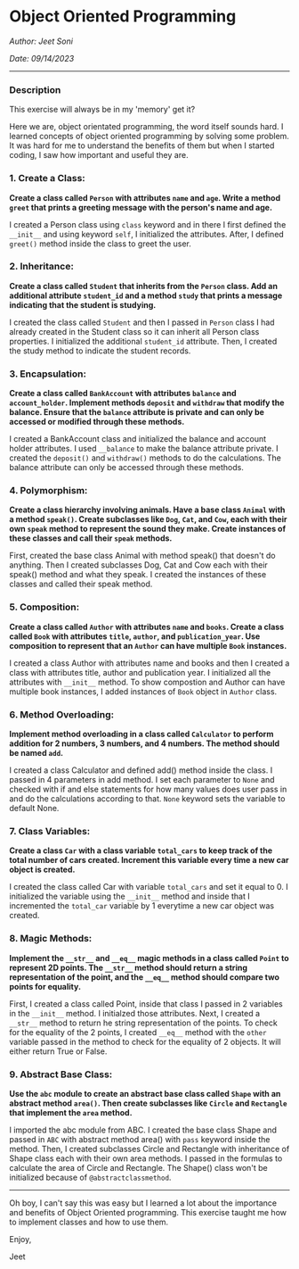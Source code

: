 # Object Oriented Programming
*Author: Jeet Soni*

*Date: 09/14/2023*

----

### **Description**
This exercise will always be in my 'memory' get it? 

Here we are, object orientated programming, the word itself sounds hard. I learned concepts of object oriented programming by solving some problem. It was hard for me to understand the benefits of them but when I started coding, I saw how important and useful they are. 

### **1. Create a Class**:
   **Create a class called `Person` with attributes `name` and `age`. Write a method `greet` that prints a greeting message with the person's name and age.**

I created a Person class using `class` keyword and in there I first defined the `__init__` and using keyword `self`, I initialized the attributes. After, I defined `greet()` method inside the class to greet the user. 

### **2. Inheritance**:
   **Create a class called `Student` that inherits from the `Person` class. Add an additional attribute `student_id` and a method `study` that prints a message indicating that the student is studying.**

I created the class called `Student` and then I passed in `Person` class I had already created in the Student class so it can inherit all Person class properties. I initialized the additional `student_id` attribute. Then, I created the study method to indicate the student records.

### **3. Encapsulation**:
   **Create a class called `BankAccount` with attributes `balance` and `account_holder`. Implement methods `deposit` and `withdraw` that modify the balance. Ensure that the `balance` attribute is private and can only be accessed or modified through these methods.**

I created a BankAccount class and initialized the balance and account holder attributes. I used `__balance` to make the balance attribute private. I created the `deposit()` and `withdraw()` methods to do the calculations. The balance attribute can only be accessed through these methods. 

### **4. Polymorphism**:
   **Create a class hierarchy involving animals. Have a base class `Animal` with a method `speak()`. Create subclasses like `Dog`, `Cat`, and `Cow`, each with their own `speak` method to represent the sound they make. Create instances of these classes and call their `speak` methods.**

First, created the base class Animal with method speak() that doesn't do anything. Then I created subclasses Dog, Cat and Cow each with their speak() method and what they speak. I created the instances of these classes and called their speak method.

### **5. Composition**:
   **Create a class called `Author` with attributes `name` and `books`. Create a class called `Book` with attributes `title`, `author`, and `publication_year`. Use composition to represent that an `Author` can have multiple `Book` instances.**

I created a class Author with attributes name and books and then I created a class with attributes title, author and publication year. I initialized all the attributes with `__init__` method. To show compostion and Author can have multiple book instances, I added instances of `Book` object in `Author` class.

### **6. Method Overloading**:
   **Implement method overloading in a class called `Calculator` to perform addition for 2 numbers, 3 numbers, and 4 numbers. The method should be named `add`.**

I created a class Calculator and defined add() method inside the class. I passed in 4 parameters in add method. I set each parameter to `None` and checked with if and else statements for how many values does user pass in and do the calculations according to that. `None` keyword sets the variable to default None. 

### 7. **Class Variables**:
   **Create a class `Car` with a class variable `total_cars` to keep track of the total number of cars created. Increment this variable every time a new car object is created.**

I created the class called Car with variable `total_cars` and set it equal to 0. I initialized the variable using the `__init__` method and inside that I incremented the `total_car` variable by 1 everytime a new car object was created. 

### 8. **Magic Methods**:
   **Implement the `__str__` and `__eq__` magic methods in a class called `Point` to represent 2D points. The `__str__` method should return a string representation of the point, and the `__eq__` method should compare two points for equality.**

First, I created a class called Point, inside that class I passed in 2 variables in the `__init__` method. I initialzed those attributes. Next, I created a `__str__` method to return he string representation of the points. To check for the equality of the 2 points, I created `__eq__` method with the `other` variable passed in the method to check for the equality of 2 objects. It will either return True or False. 

### 9. **Abstract Base Class**:
   **Use the `abc` module to create an abstract base class called `Shape` with an abstract method `area()`. Then create subclasses like `Circle` and `Rectangle` that implement the `area` method.**

I imported the abc module from ABC. I created the base class Shape and passed in `ABC` with abstract method area() with `pass` keyword inside the method. Then, I created subclasses Circle and Rectangle with inheritance of Shape class each with their own area methods. I passed in the formulas to calculate the area of Circle and Rectangle. The Shape() class won't be initialized because of `@abstractclassmethod`. 

---

Oh boy, I can't say this was easy but I learned a lot about the importance and benefits of Object Oriented programming. This exercise taught me how to implement classes and how to use them. 

Enjoy,

Jeet


















